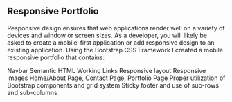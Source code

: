 ## Responsive Portfolio

Responsive design ensures that web applications render well on a variety of devices and window or screen sizes. As a developer, you will likely be asked to create a mobile-first application or add responsive design to an existing application.
Using the Bootstrap CSS Framework I created a mobile responsive portfolio that contains:

Navbar
Semantic HTML
Working Links
Responsive layout
Responsive images
Home/About Page, Contact Page, Portfolio Page
Proper utilization of Bootstrap components and grid system
Sticky footer and use of sub-rows and sub-columns 

